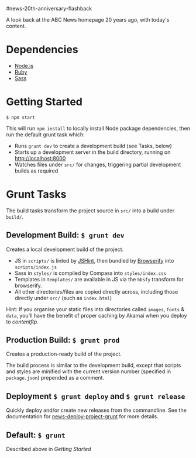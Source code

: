 #news-20th-anniversary-flashback

A look back at the ABC News homepage 20 years ago, with today's content.

# Dependencies
- [Node.js](http://nodejs.org/download/)
- [Ruby](http://www.ruby-lang.org/en/downloads/)
- [Sass](http://sass-lang.com/tutorial.html)

# Getting Started

```
$ npm start
```

This will run `npm install` to locally install Node package dependencies, then run the default grunt task which:
- Runs `grunt dev` to create a development build (see Tasks, below)
- Starts up a development server in the build directory, running on [http://localhost:8000](http://localhost:8000)
- Watches files under `src/` for changes, triggering partial development builds as required

# Grunt Tasks
The build tasks transform the project source in `src/` into a build under `build/`.

## Development Build: `$ grunt dev`
Creates a local development build of the project.
- JS in `scripts/` is linted by [JSHint](http://jshint.com/), then bundled by [Browserify](http://browserify.org/) into `scripts/index.js`
- Sass in `styles/` is compiled by Compass into `styles/index.css`
- Templates in `templates/` are available in JS via the `hbsfy` transform for browserify.
- All other directories/files are copied directly across, including those directly under `src/` (such as `index.html`)

Hint: If you organise your static files into directories called `images`, `fonts` & `data`, you'll have the benefit of proper caching by Akamai when you deploy to _contentftp_.

## Production Build: `$ grunt prod`
Creates a production-ready build of the project.

The build process is similar to the development build, except that scripts and styles are minified with the current version number (specified in `package.json`) prepended as a comment.

## Deployment `$ grunt deploy` and `$ grunt release`
Quickly deploy and/or create new releases from the commandline. See the documentation for  [news-deploy-project-grunt](https://stash.abc-dev.net.au/projects/NEWS/repos/news-deploy-project-grunt/browse) for more details.

## Default: `$ grunt`
Described above in _Getting Started_
